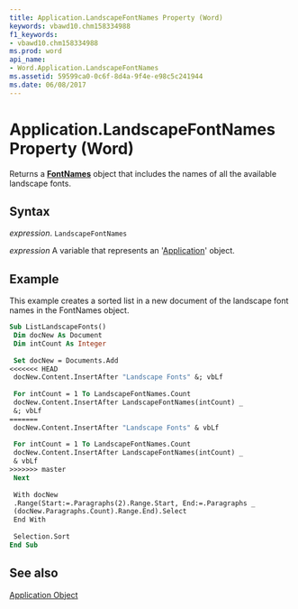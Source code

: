 ```yaml
---
title: Application.LandscapeFontNames Property (Word)
keywords: vbawd10.chm158334988
f1_keywords:
- vbawd10.chm158334988
ms.prod: word
api_name:
- Word.Application.LandscapeFontNames
ms.assetid: 59599ca0-0c6f-8d4a-9f4e-e98c5c241944
ms.date: 06/08/2017
---
```



# Application.LandscapeFontNames Property (Word)

Returns a  **[FontNames](Word.FontNames.md)** object that includes the names of all the available landscape fonts.


## Syntax

 _expression_. `LandscapeFontNames`

 _expression_ A variable that represents an '[Application](Word.Application.md)' object.


## Example

This example creates a sorted list in a new document of the landscape font names in the FontNames object.


```vb
Sub ListLandscapeFonts() 
 Dim docNew As Document 
 Dim intCount As Integer 
 
 Set docNew = Documents.Add 
<<<<<<< HEAD
 docNew.Content.InsertAfter "Landscape Fonts" &; vbLf 
 
 For intCount = 1 To LandscapeFontNames.Count 
 docNew.Content.InsertAfter LandscapeFontNames(intCount) _ 
 &; vbLf 
=======
 docNew.Content.InsertAfter "Landscape Fonts" & vbLf 
 
 For intCount = 1 To LandscapeFontNames.Count 
 docNew.Content.InsertAfter LandscapeFontNames(intCount) _ 
 & vbLf 
>>>>>>> master
 Next 
 
 With docNew 
 .Range(Start:=.Paragraphs(2).Range.Start, End:=.Paragraphs _ 
 (docNew.Paragraphs.Count).Range.End).Select 
 End With 
 
 Selection.Sort 
End Sub
```


## See also


[Application Object](Word.Application.md)

